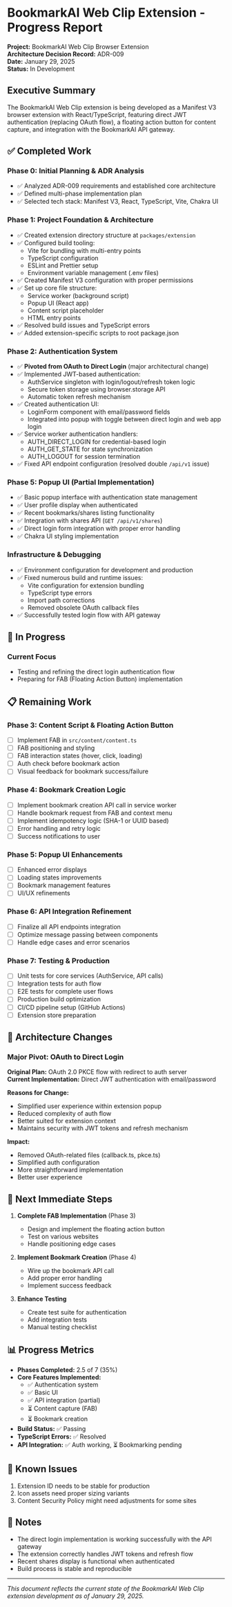 # BookmarkAI Web Clip Extension - Progress Report

**Project:** BookmarkAI Web Clip Browser Extension  
**Architecture Decision Record:** ADR-009  
**Date:** January 29, 2025  
**Status:** In Development

## Executive Summary

The BookmarkAI Web Clip extension is being developed as a Manifest V3 browser extension with React/TypeScript, featuring direct JWT authentication (replacing OAuth flow), a floating action button for content capture, and integration with the BookmarkAI API gateway.

## ✅ Completed Work

### Phase 0: Initial Planning & ADR Analysis
- ✅ Analyzed ADR-009 requirements and established core architecture
- ✅ Defined multi-phase implementation plan
- ✅ Selected tech stack: Manifest V3, React, TypeScript, Vite, Chakra UI

### Phase 1: Project Foundation & Architecture
- ✅ Created extension directory structure at `packages/extension`
- ✅ Configured build tooling:
  - Vite for bundling with multi-entry points
  - TypeScript configuration
  - ESLint and Prettier setup
  - Environment variable management (.env files)
- ✅ Created Manifest V3 configuration with proper permissions
- ✅ Set up core file structure:
  - Service worker (background script)
  - Popup UI (React app)
  - Content script placeholder
  - HTML entry points
- ✅ Resolved build issues and TypeScript errors
- ✅ Added extension-specific scripts to root package.json

### Phase 2: Authentication System
- ✅ **Pivoted from OAuth to Direct Login** (major architectural change)
- ✅ Implemented JWT-based authentication:
  - AuthService singleton with login/logout/refresh token logic
  - Secure token storage using browser.storage API
  - Automatic token refresh mechanism
- ✅ Created authentication UI:
  - LoginForm component with email/password fields
  - Integrated into popup with toggle between direct login and web app login
- ✅ Service worker authentication handlers:
  - AUTH_DIRECT_LOGIN for credential-based login
  - AUTH_GET_STATE for state synchronization
  - AUTH_LOGOUT for session termination
- ✅ Fixed API endpoint configuration (resolved double `/api/v1` issue)

### Phase 5: Popup UI (Partial Implementation)
- ✅ Basic popup interface with authentication state management
- ✅ User profile display when authenticated
- ✅ Recent bookmarks/shares listing functionality
- ✅ Integration with shares API (`GET /api/v1/shares`)
- ✅ Direct login form integration with proper error handling
- ✅ Chakra UI styling implementation

### Infrastructure & Debugging
- ✅ Environment configuration for development and production
- ✅ Fixed numerous build and runtime issues:
  - Vite configuration for extension bundling
  - TypeScript type errors
  - Import path corrections
  - Removed obsolete OAuth callback files
- ✅ Successfully tested login flow with API gateway

## 🚧 In Progress

### Current Focus
- Testing and refining the direct login authentication flow
- Preparing for FAB (Floating Action Button) implementation

## 📋 Remaining Work

### Phase 3: Content Script & Floating Action Button
- [ ] Implement FAB in `src/content/content.ts`
- [ ] FAB positioning and styling
- [ ] FAB interaction states (hover, click, loading)
- [ ] Auth check before bookmark action
- [ ] Visual feedback for bookmark success/failure

### Phase 4: Bookmark Creation Logic
- [ ] Implement bookmark creation API call in service worker
- [ ] Handle bookmark request from FAB and context menu
- [ ] Implement idempotency logic (SHA-1 or UUID based)
- [ ] Error handling and retry logic
- [ ] Success notifications to user

### Phase 5: Popup UI Enhancements
- [ ] Enhanced error displays
- [ ] Loading states improvements
- [ ] Bookmark management features
- [ ] UI/UX refinements

### Phase 6: API Integration Refinement
- [ ] Finalize all API endpoints integration
- [ ] Optimize message passing between components
- [ ] Handle edge cases and error scenarios

### Phase 7: Testing & Production
- [ ] Unit tests for core services (AuthService, API calls)
- [ ] Integration tests for auth flow
- [ ] E2E tests for complete user flows
- [ ] Production build optimization
- [ ] CI/CD pipeline setup (GitHub Actions)
- [ ] Extension store preparation

## 🔄 Architecture Changes

### Major Pivot: OAuth to Direct Login
**Original Plan:** OAuth 2.0 PKCE flow with redirect to auth server  
**Current Implementation:** Direct JWT authentication with email/password

**Reasons for Change:**
- Simplified user experience within extension popup
- Reduced complexity of auth flow
- Better suited for extension context
- Maintains security with JWT tokens and refresh mechanism

**Impact:**
- Removed OAuth-related files (callback.ts, pkce.ts)
- Simplified auth configuration
- More straightforward implementation
- Better user experience

## 🎯 Next Immediate Steps

1. **Complete FAB Implementation** (Phase 3)
   - Design and implement the floating action button
   - Test on various websites
   - Handle positioning edge cases

2. **Implement Bookmark Creation** (Phase 4)
   - Wire up the bookmark API call
   - Add proper error handling
   - Implement success feedback

3. **Enhance Testing**
   - Create test suite for authentication
   - Add integration tests
   - Manual testing checklist

## 📊 Progress Metrics

- **Phases Completed:** 2.5 of 7 (35%)
- **Core Features Implemented:**
  - ✅ Authentication system
  - ✅ Basic UI
  - ✅ API integration (partial)
  - ⏳ Content capture (FAB)
  - ⏳ Bookmark creation
- **Build Status:** ✅ Passing
- **TypeScript Errors:** ✅ Resolved
- **API Integration:** ✅ Auth working, ⏳ Bookmarking pending

## 🐛 Known Issues

1. Extension ID needs to be stable for production
2. Icon assets need proper sizing variants
3. Content Security Policy might need adjustments for some sites

## 📝 Notes

- The direct login implementation is working successfully with the API gateway
- The extension correctly handles JWT tokens and refresh flow
- Recent shares display is functional when authenticated
- Build process is stable and reproducible

---

*This document reflects the current state of the BookmarkAI Web Clip extension development as of January 29, 2025.*